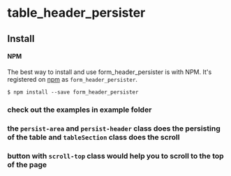 # table_header_persister

## Install

#### NPM

The best way to install and use form_header_persister is with NPM.
It's registered on [npm](https://www.npmjs.com/package/form_header_persister) as `form_header_persister`.

```
$ npm install --save form_header_persister
```

### check out the examples in example folder

### the `persist-area` and `persist-header` class does the persisting of the table and `tableSection` class does the scroll
### button with `scroll-top` class would help you to scroll to the top of the page

